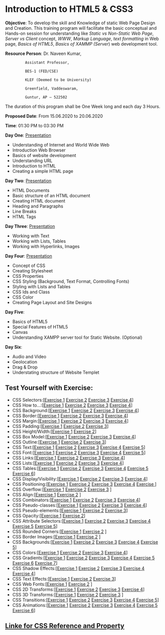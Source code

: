 # Introduction to HTML5 & CSS3

**Objective**: To develop the skill and Knowledge of static Web Page Design and Creation. This training program will facilitate the basic conceptual and Hands-on session for understanding like *Static vs Non-Static Web Page*, *Server vs Client* concept, *WWW*, *Markup Language*, *text formatting* in Web page, *Basics of HTML5*, *Basics of XAMMP (Server*) web development tool.

**Resource Person**: Dr. Naveen Kumar,

		     Assistant Professor,
		     
		     BES-1 (FED/CSE)
		     
		     KLEF (Deemed to be University)
		     
		     Greenfield, Vaddeswaram,
		     
		     Guntur, AP – 522502

The duration of this program shall be One Week long and each day 3 Hours.

**Proposed Date**: From 15.06.2020 to 20.06.2020

**Time**: 01:30 PM to 03:30 PM

**Day One**: [Presentation](https://github.com/navbharti/https---github.com-navbharti-webdesign/blob/master/html/ppt/day%20one.pptx)
*	Understanding of Internet and World Wide Web
*	Introduction Web Browser
*	Basics of website development 
*	Understanding URL
*	Introduction to HTML
*	Creating a simple HTML page

**Day Two**: [Presentation](https://github.com/navbharti/https---github.com-navbharti-webdesign/blob/master/html/ppt/day%20two.pptx)
*	HTML Documents
*	Basic structure of an HTML document
*	Creating HTML document 
*	Heading and Paragraphs
*	Line Breaks
*	HTML Tags

**Day Three**: [Presentation](https://github.com/navbharti/https---github.com-navbharti-webdesign/blob/master/html/ppt/day%20three.pptx)
*	Working with Text
*	Working with Lists, Tables
*	Working with Hyperlinks, Images

**Day Four**: [Presentation](https://github.com/navbharti/https---github.com-navbharti-webdesign/blob/master/html/ppt/day%20four.pptx)
*	Concept of CSS
*	Creating Stylesheet
*	CSS Properties
*	CSS Styling (Background, Text Format, Controlling Fonts)
*	Styling with Lists and Tables
*	CSS Ids and Class
*	CSS Color
*	Creating Page Layout and Site Designs

**Day Five**:
*	Basics of HTML5
*	Special Features of HTML5
*	Canvas
*	Understanding XAMPP server tool for Static Website. (Optional)

**Day Six**:
*	Audio and Video
*	Geolocation
*	Drag & Drop
*	Understating structure of Website Templet

## Test Yourself with Exercise:
* CSS Selectors:[[Exercise 1](https://www.w3schools.com/css/exercise.asp?filename=exercise_selectors1) [Exercise 2](https://www.w3schools.com/css/exercise.asp?filename=exercise_selectors2) [Exercise 3](https://www.w3schools.com/css/exercise.asp?filename=exercise_selectors3) [Exercise 4](https://www.w3schools.com/css/exercise.asp?filename=exercise_selectors4)]
* CSS How to...:[[Exercise 1](https://www.w3schools.com/css/exercise.asp?filename=exercise_howto1) [Exercise 2](https://www.w3schools.com/css/exercise.asp?filename=exercise_howto2) [Exercise 3](https://www.w3schools.com/css/exercise.asp?filename=exercise_howto3) [Exercise 4](https://www.w3schools.com/css/exercise.asp?filename=exercise_howto4)] 
* CSS Background:[[Exercise 1](https://www.w3schools.com/css/exercise.asp?filename=exercise_background1) [Exercise 2](https://www.w3schools.com/css/exercise.asp?filename=exercise_background2) [Exercise 3](https://www.w3schools.com/css/exercise.asp?filename=exercise_background3) [Exercise 4](https://www.w3schools.com/css/exercise.asp?filename=exercise_background4)] 
* CSS Border:[[Exercise 1](https://www.w3schools.com/css/exercise.asp?filename=exercise_border1) [Exercise 2](https://www.w3schools.com/css/exercise.asp?filename=exercise_border2) [Exercise 3](https://www.w3schools.com/css/exercise.asp?filename=exercise_border3) [Exercise 4](https://www.w3schools.com/css/exercise.asp?filename=exercise_border4)] 
* CSS Margin:[[Exercise 1](https://www.w3schools.com/css/exercise.asp?filename=exercise_margin1) [Exercise 2](https://www.w3schools.com/css/exercise.asp?filename=exercise_margin2) [Exercise 3](https://www.w3schools.com/css/exercise.asp?filename=exercise_margin3) [Exercise 4](https://www.w3schools.com/css/exercise.asp?filename=exercise_margin4)] 
* CSS Padding:[[Exercise 1](https://www.w3schools.com/css/exercise.asp?filename=exercise_padding1) [Exercise 2](https://www.w3schools.com/css/exercise.asp?filename=exercise_padding2) [Exercise 3](https://www.w3schools.com/css/exercise.asp?filename=exercise_padding3)] 
* CSS Height/Width:[[Exercise 1](https://www.w3schools.com/css/exercise.asp?filename=exercise_dimension1) [Exercise 2](https://www.w3schools.com/css/exercise.asp?filename=exercise_dimension2)] 
* CSS Box Model:[[Exercise 1](https://www.w3schools.com/css/exercise.asp?filename=exercise_boxmodel1) [Exercise 2](https://www.w3schools.com/css/exercise.asp?filename=exercise_boxmodel2) [Exercise 3](https://www.w3schools.com/css/exercise.asp?filename=exercise_boxmodel3) [Exercise 4](https://www.w3schools.com/css/exercise.asp?filename=exercise_boxmodel4)] 
* CSS Outline:[[Exercise 1](https://www.w3schools.com/css/exercise.asp?filename=exercise_outline1) [Exercise 2](https://www.w3schools.com/css/exercise.asp?filename=exercise_outline2) [Exercise 3](https://www.w3schools.com/css/exercise.asp?filename=exercise_outline3)] 
* CSS Text:[[Exercise 1](https://www.w3schools.com/css/exercise.asp?filename=exercise_text1) [Exercise 2](https://www.w3schools.com/css/exercise.asp?filename=exercise_text2) [Exercise 3](https://www.w3schools.com/css/exercise.asp?filename=exercise_text3) [Exercise 4](https://www.w3schools.com/css/exercise.asp?filename=exercise_text4) [Exercise 5](https://www.w3schools.com/css/exercise.asp?filename=exercise_text5)] 
* CSS Font:[[Exercise 1](https://www.w3schools.com/css/exercise.asp?filename=exercise_font1) [Exercise 2](https://www.w3schools.com/css/exercise.asp?filename=exercise_font2) [Exercise 3](https://www.w3schools.com/css/exercise.asp?filename=exercise_font3) [Exercise 4](https://www.w3schools.com/css/exercise.asp?filename=exercise_font4) [Exercise 5](https://www.w3schools.com/css/exercise.asp?filename=exercise_font5)] 
* CSS Links:[[Exercise 1](https://www.w3schools.com/css/exercise.asp?filename=exercise_link1) [Exercise 2](https://www.w3schools.com/css/exercise.asp?filename=exercise_link2) [Exercise 3](https://www.w3schools.com/css/exercise.asp?filename=exercise_link3) [Exercise 4](https://www.w3schools.com/css/exercise.asp?filename=exercise_link4)] 
* CSS Lists:[[Exercise 1](https://www.w3schools.com/css/exercise.asp?filename=exercise_list1) [Exercise 2](https://www.w3schools.com/css/exercise.asp?filename=exercise_list2) [Exercise 3](https://www.w3schools.com/css/exercise.asp?filename=exercise_list3) [Exercise 4](https://www.w3schools.com/css/exercise.asp?filename=exercise_list4)] 
* CSS Tables:[[Exercise 1](https://www.w3schools.com/css/exercise.asp?filename=exercise_table1) [Exercise 2](https://www.w3schools.com/css/exercise.asp?filename=exercise_table2) [Exercise 3](https://www.w3schools.com/css/exercise.asp?filename=exercise_table3) [Exercise 4](https://www.w3schools.com/css/exercise.asp?filename=exercise_table4) [Exercise 5](https://www.w3schools.com/css/exercise.asp?filename=exercise_table5) [Exercise 6](https://www.w3schools.com/css/exercise.asp?filename=exercise_table6)] 
* CSS Display/Visibility:[[Exercise 1](https://www.w3schools.com/css/exercise.asp?filename=exercise_display_visibility1) [Exercise 2](https://www.w3schools.com/css/exercise.asp?filename=exercise_display_visibility2) [Exercise 3](https://www.w3schools.com/css/exercise.asp?filename=exercise_display_visibility3) [Exercise 4](https://www.w3schools.com/css/exercise.asp?filename=exercise_display_visibility4)] 
* CSS Positioning:[[Exercise 1](https://www.w3schools.com/css/exercise.asp?filename=exercise_positioning1) [Exercise 2](https://www.w3schools.com/css/exercise.asp?filename=exercise_positioning2) [Exercise 3](https://www.w3schools.com/css/exercise.asp?filename=exercise_positioning3) [Exercise 4](https://www.w3schools.com/css/exercise.asp?filename=exercise_positioning4) [Exercise ](https://www.w3schools.com/css/exercise.asp?filename=exercise_positioning5)] 
* CSS Overflow:[[Exercise 1](https://www.w3schools.com/css/exercise.asp?filename=exercise_overflow1) [Exercise 2](https://www.w3schools.com/css/exercise.asp?filename=exercise_overflow2) [Exercise 3](https://www.w3schools.com/css/exercise.asp?filename=exercise_overflow3) ] 
* CSS Align:[[Exercise 1](https://www.w3schools.com/css/exercise.asp?filename=exercise_align1) [Exercise 2](https://www.w3schools.com/css/exercise.asp?filename=exercise_align2) ] 
* CSS Combinators:[[Exercise 1](https://www.w3schools.com/css/exercise.asp?filename=exercise_combinators1) [Exercise 2](https://www.w3schools.com/css/exercise.asp?filename=exercise_combinators2) [Exercise 3](https://www.w3schools.com/css/exercise.asp?filename=exercise_combinators3) [Exercise 4](https://www.w3schools.com/css/exercise.asp?filename=exercise_combinators4)] 
* CSS Pseudo-classes:[[Exercise 1](https://www.w3schools.com/css/exercise.asp?filename=exercise_pseudo_classes1) [Exercise 2](https://www.w3schools.com/css/exercise.asp?filename=exercise_pseudo_classes2) [Exercise 3](https://www.w3schools.com/css/exercise.asp?filename=exercise_pseudo_classes3) [Exercise 4](https://www.w3schools.com/css/exercise.asp?filename=exercise_pseudo_classes4)] 
* CSS Pseudo-elements:[[Exercise 1](https://www.w3schools.com/css/exercise.asp?filename=exercise_pseudo_elements1) [Exercise 2](https://www.w3schools.com/css/exercise.asp?filename=exercise_pseudo_elements2) [Exercise 3](https://www.w3schools.com/css/exercise.asp?filename=exercise_pseudo_elements3)] 
* CSS Opacity:[[Exercise 1](https://www.w3schools.com/css/exercise.asp?filename=exercise_image_transparency1) [Exercise 2](https://www.w3schools.com/css/exercise.asp?filename=exercise_image_transparency2)] 
* CSS Attribute Selectors:[[Exercise 1](https://www.w3schools.com/css/exercise.asp?filename=exercise_attribute_selectors1) [Exercise 2](https://www.w3schools.com/css/exercise.asp?filename=exercise_attribute_selectors2) [Exercise 3](https://www.w3schools.com/css/exercise.asp?filename=exercise_attribute_selectors3) [Exercise 4](https://www.w3schools.com/css/exercise.asp?filename=exercise_attribute_selectors4) [Exercise 5](https://www.w3schools.com/css/exercise.asp?filename=exercise_attribute_selectors5) [Exercise 5](https://www.w3schools.com/css/exercise.asp?filename=exercise_attribute_selectors6)] 
* CSS Rounded Corners:[[Exercise 1](https://www.w3schools.com/css/exercise.asp?filename=exercise_css3_borders1) [Exercise 2](https://www.w3schools.com/css/exercise.asp?filename=exercise_css3_borders2) ] 
* CSS Border Images:[[Exercise 1](https://www.w3schools.com/css/exercise.asp?filename=exercise_css3_border_images1) [Exercise 2](https://www.w3schools.com/css/exercise.asp?filename=exercise_css3_border_images2) ] 
* CSS Backgrounds:[[Exercise 1](https://www.w3schools.com/css/exercise.asp?filename=exercise_css3_backgrounds1) [Exercise 2](https://www.w3schools.com/css/exercise.asp?filename=exercise_css3_backgrounds2) [Exercise 3](https://www.w3schools.com/css/exercise.asp?filename=exercise_css3_backgrounds3) [Exercise 4](https://www.w3schools.com/css/exercise.asp?filename=exercise_css3_backgrounds4) [Exercise 5](https://www.w3schools.com/css/exercise.asp?filename=exercise_css3_backgrounds5)] 
* CSS Colors:[[Exercise 1](https://www.w3schools.com/css/exercise.asp?filename=exercise_css3_colors1) [Exercise 2](https://www.w3schools.com/css/exercise.asp?filename=exercise_css3_colors2) [Exercise 3](https://www.w3schools.com/css/exercise.asp?filename=exercise_css3_colors3) [Exercise 4](https://www.w3schools.com/css/exercise.asp?filename=exercise_css3_colors4)] 
* CSS Gradients:[[Exercise 1](https://www.w3schools.com/css/exercise.asp?filename=exercise_css3_gradients1) [Exercise 2](https://www.w3schools.com/css/exercise.asp?filename=exercise_css3_gradients2) [Exercise 3](https://www.w3schools.com/css/exercise.asp?filename=exercise_css3_gradients3) [Exercise 4](https://www.w3schools.com/css/exercise.asp?filename=exercise_css3_gradients4) [Exercise 5](https://www.w3schools.com/css/exercise.asp?filename=exercise_css3_gradients5) [Exercise 6](https://www.w3schools.com/css/exercise.asp?filename=exercise_css3_gradients6) [Exercise 7](https://www.w3schools.com/css/exercise.asp?filename=exercise_css3_gradients7)] 
* CSS Shadow Effects:[[Exercise 1](https://www.w3schools.com/css/exercise.asp?filename=exercise_css3_shadows1) [Exercise 2](https://www.w3schools.com/css/exercise.asp?filename=exercise_css3_shadows2) [Exercise 3](https://www.w3schools.com/css/exercise.asp?filename=exercise_css3_shadows3) [Exercise 4](https://www.w3schools.com/css/exercise.asp?filename=exercise_css3_shadows4) [Exercise 4](https://www.w3schools.com/css/exercise.asp?filename=exercise_css3_shadows5)] 
* CSS Text Effects:[[Exercise 1](https://www.w3schools.com/css/exercise.asp?filename=exercise_css3_text_effects1) [Exercise 2](https://www.w3schools.com/css/exercise.asp?filename=exercise_css3_text_effects2) [Exercise 3](https://www.w3schools.com/css/exercise.asp?filename=exercise_css3_text_effects3)] 
* CSS Web Fonts:[[Exercise 1](https://www.w3schools.com/css/exercise.asp?filename=exercise_css3_fonts1) [Exercise 2](https://www.w3schools.com/css/exercise.asp?filename=exercise_css3_fonts1) ] 
* CSS 2D Transforms:[[Exercise 1](https://www.w3schools.com/css/exercise.asp?filename=exercise_css3_2dtransforms1) [Exercise 2](https://www.w3schools.com/css/exercise.asp?filename=exercise_css3_2dtransforms1) [Exercise 3](https://www.w3schools.com/css/exercise.asp?filename=exercise_css3_2dtransforms1) [Exercise 4](https://www.w3schools.com/css/exercise.asp?filename=exercise_css3_2dtransforms1)] 
* CSS 3D Transforms:[[Exercise 1](https://www.w3schools.com/css/exercise.asp?filename=exercise_css3_3dtransforms1) [Exercise 2](https://www.w3schools.com/css/exercise.asp?filename=exercise_css3_3dtransforms1) [Exercise 3](https://www.w3schools.com/css/exercise.asp?filename=exercise_css3_3dtransforms1) ] 
* CSS Transitions:[[Exercise 1](https://www.w3schools.com/css/exercise.asp?filename=exercise_css3_transitions1) [Exercise 2](https://www.w3schools.com/css/exercise.asp?filename=exercise_css3_transitions2) [Exercise 3](https://www.w3schools.com/css/exercise.asp?filename=exercise_css3_transitions3) [Exercise 4](https://www.w3schools.com/css/exercise.asp?filename=exercise_css3_transitions4)  [Exercise 5](https://www.w3schools.com/css/exercise.asp?filename=exercise_css3_transitions5)] 
* CSS Animations:[[Exercise 1](https://www.w3schools.com/css/exercise.asp?filename=exercise_css3_animations1) [Exercise 2](https://www.w3schools.com/css/exercise.asp?filename=exercise_css3_animations1) [Exercise 3](https://www.w3schools.com/css/exercise.asp?filename=exercise_css3_animations1) [Exercise 4](https://www.w3schools.com/css/exercise.asp?filename=exercise_css3_animations1) [Exercise 5](https://www.w3schools.com/css/exercise.asp?filename=exercise_css3_animations1) [Exercise 6](https://www.w3schools.com/css/exercise.asp?filename=exercise_css3_animations1)] 
## [Linke for CSS Reference and Property](https://www.w3schools.com/cssref/css_colors_legal.asp)

